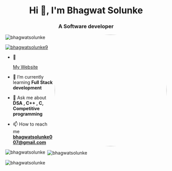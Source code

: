 <h1 align="center">Hi 👋, I'm Bhagwat Solunke</h1>
<h3 align="center">A Software developer</h3>
<img align="right" Alt="Codding" style="border-radius: 50%" width="350" src="https://media4.giphy.com/media/qgQUggAC3Pfv687qPC/giphy.gif?cid=ecf05e47euu8bsyoz5glun5i8wcyv1o8w5289pje2sekkdq2&ep=v1_gifs_search&rid=giphy.gif&ct=g"

<p align="left"> <img src="https://komarev.com/ghpvc/?username=bhagwatsolunke&label=Profile%20views&color=0e75b6&style=flat" alt="bhagwatsolunke" /> </p>

<p align="left"> <a href="https://twitter.com/bhagwatsolunke9" target="blank"><img src="https://img.shields.io/twitter/follow/bhagwatsolunke9?logo=twitter&style=for-the-badge" alt="bhagwatsolunke9" /></a> </p>

- 🔭 <p align="left"> <a href="https://personal-website-coral-five-50.vercel.app/">My Website</a> </p>

- 🌱 I’m currently learning **Full Stack development**

- 💬 Ask me about **DSA , C++ , C, Competitive programming**

- 📫 How to reach me **bhagwatsolunke007@gmail.com**



<p><img align="left" src="https://github-readme-stats.vercel.app/api/top-langs?username=bhagwatsolunke&show_icons=true&locale=en&layout=compact" alt="bhagwatsolunke" /></p>

<p>&nbsp;<img align="center" src="https://github-readme-stats.vercel.app/api?username=bhagwatsolunke&show_icons=true&locale=en" alt="bhagwatsolunke" /></p>

<p><img align="center" src="https://github-readme-streak-stats.herokuapp.com/?user=bhagwatsolunke&" alt="bhagwatsolunke" /></p>
